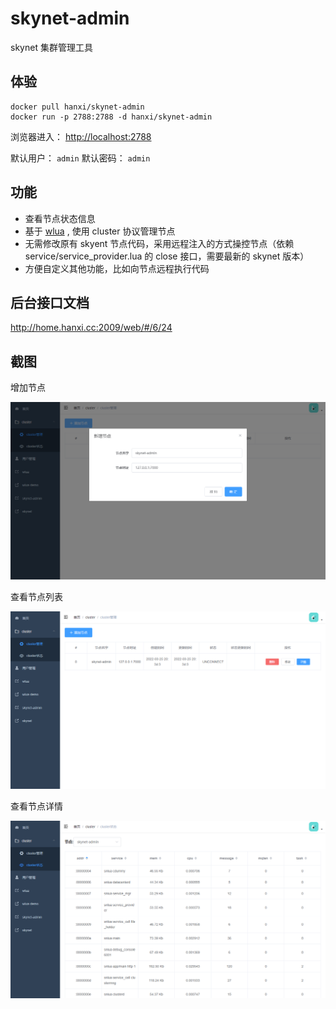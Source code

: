 # skynet-admin

skynet 集群管理工具

## 体验

```shell
docker pull hanxi/skynet-admin
docker run -p 2788:2788 -d hanxi/skynet-admin
```

浏览器进入： <http://localhost:2788>

默认用户： `admin`
默认密码： `admin`

## 功能

- 查看节点状态信息
- 基于 [wlua](https://github.com/hanxi/wlua) , 使用 cluster 协议管理节点
- 无需修改原有 skyent 节点代码，采用远程注入的方式操控节点（依赖 service/service_provider.lua 的 close 接口，需要最新的 skynet 版本）
- 方便自定义其他功能，比如向节点远程执行代码

## 后台接口文档

<http://home.hanxi.cc:2009/web/#/6/24>

## 截图

增加节点

![](img/addnode.png)

查看节点列表

![](img/nodelist.png)

查看节点详情

![](img/nodedetail.png)


